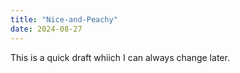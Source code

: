 ```yaml
---
title: "Nice-and-Peachy"
date: 2024-08-27
---
```


This is a quick draft whiich I can always change later.
